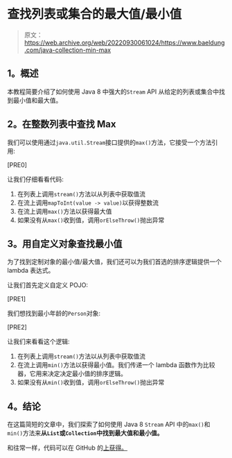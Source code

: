 # 查找列表或集合的最大值/最小值

> 原文：<https://web.archive.org/web/20220930061024/https://www.baeldung.com/java-collection-min-max>

## **1。概述**

本教程简要介绍了如何使用 Java 8 中强大的`Stream` API 从给定的列表或集合中找到最小值和最大值。

## **2。在整数列表中查找 Max**

我们可以使用通过`java.util.Stream`接口提供的`max()`方法，它接受一个方法引用:

[PRE0]

让我们仔细看看代码:

1.  在列表上调用`stream()`方法以从列表中获取值流
2.  在流上调用`mapToInt(value -> value)`以获得整数流
3.  在流上调用`max()`方法以获得最大值
4.  如果没有从`max()`收到值，调用`orElseThrow()`抛出异常

## **3。用自定义对象查找最小值**

为了找到定制对象的最小值/最大值，我们还可以为我们首选的排序逻辑提供一个 lambda 表达式。

让我们首先定义自定义 POJO:

[PRE1]

我们想找到最小年龄的`Person`对象:

[PRE2]

让我们来看看这个逻辑:

1.  在列表上调用`stream()`方法以从列表中获取值流
2.  在流上调用`min()`方法以获得最小值。我们传递一个 lambda 函数作为比较器，它用来决定决定最小值的排序逻辑。
3.  如果没有从`min()`收到值，调用`orElseThrow()`抛出异常

## **4。结论**

在这篇简短的文章中，我们探索了如何使用 Java 8 `Stream` API 中的`max()`和`min()`方法来**从`List`或`Collection`中找到最大值和最小值。**

和往常一样，代码可以在 GitHub 的[上获得。](https://web.archive.org/web/20221208143859/https://github.com/eugenp/tutorials/tree/master/core-java-modules/core-java-collections-list)